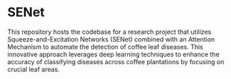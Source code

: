 # SENet
 This repository hosts the codebase for a research project that utilizes Squeeze-and-Excitation Networks (SENet) combined with an Attention Mechanism to automate the detection of coffee leaf diseases. This innovative approach leverages deep learning techniques to enhance the accuracy of classifying diseases across coffee plantations by focusing on crucial leaf areas.
